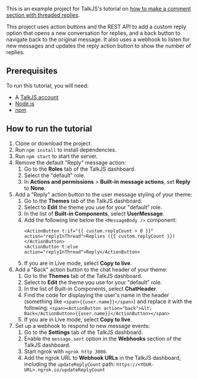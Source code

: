 This is an example project for TalkJS's tutorial on [how to make a comment section with threaded replies](https://talkjs.com/resources/how-to-build-a-reply-thread-feature-with-talkjs/).

This project uses action buttons and the REST API to add a custom reply option that opens a new conversation for replies, and a back button to navigate back to the original message. It also uses a webhook to listen for new messages and updates the reply action button to show the number of replies.

## Prerequisites

To run this tutorial, you will need:

- A [TalkJS account](https://talkjs.com/dashboard/login)
- [Node.js](https://nodejs.org/en)
- [npm](https://www.npmjs.com/)

## How to run the tutorial

1. Clone or download the project.
2. Run `npm install` to install dependencies.
3. Run `npm start` to start the server.
4. Remove the default "Reply" message action:
   1. Go to the **Roles** tab of the TalkJS dashboard.
   2. Select the "default" role.
   3. In **Actions and permissions** > **Built-in message actions**, set **Reply** to **None**.
5. Add a "Reply" action button to the user message styling of your theme:
   1. Go to the **Themes** tab of the TalkJS dashboard.
   2. Select to **Edit** the theme you use for your "default" role.
   3. In the list of **Built-in Components**, select **UserMessage**.
   4. Add the following line below the `<MessageBody />` component:
      ```
      <ActionButton t:if="{{ custom.replyCount > 0 }}" action="replyInThread">Replies ({{ custom.replyCount }})</ActionButton>
      <ActionButton t:else action="replyInThread">Reply</ActionButton>
      ```
   5. If you are in Live mode, select **Copy to live**.
6. Add a "Back" action button to the chat header of your theme:
   1. Go to the **Themes** tab of the TalkJS dashboard.
   2. Select to **Edit** the theme you use for your "default" role.
   3. In the list of Built-in Components, select **ChatHeader**.
   4. Find the code for displaying the user's name in the header (something like `<span>{{user.name}}</span>`) and replace it with the following:
      `<span><ActionButton action="back">&lt; Back</ActionButton>{{user.name}}</ActionButton></span>`
   5. If you are in Live mode, select **Copy to live**.
7. Set up a webhook to respond to new message events:
   1. Go to the **Settings** tab of the TalkJS dashboard.
   2. Enable the `message.sent` option in the **Webhooks** section of the TalkJS dashboard.
   3. Start ngrok with `ngrok http 3000`.
   4. Add the ngrok URL to **Webhook URLs** in the TalkJS dashboard, including the `updateReplyCount` path: `https://<YOUR-URL>.ngrok.io/updateReplyCount`
